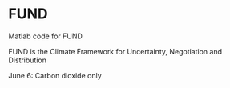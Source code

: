 FUND
====

Matlab code for FUND

FUND is the Climate Framework for Uncertainty, Negotiation and Distribution

June 6: Carbon dioxide only
